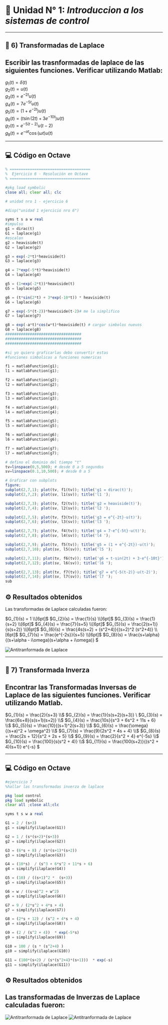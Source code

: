 # 📘 Unidad N° 1: *Introduccion a los sistemas de control*

---
## 📝 6) Transformadas de Laplace
Escribir las trasnformadas de laplace de las siguientes funciones. Verificar utilizando Matlab:
---

$g_1(t) = \delta(t)$  
$g_2(t) = u(t)$  
$g_3(t) = e^{-2t} u(t)$  
$g_4(t) = 7 e^{-5t} u(t)$  
$g_5(t) = (1 + e^{-2t}) u(t)$  
$g_6(t) = (t \sin(2t) + 3 e^{-10 t}) u(t)$  
$g_7(t) = e^{-5 (t-2)} u(t-2)$  
$g_8(t) = e^{-\alpha t} \cos(\omega t) u(t)$  

---

## 💻 Código en Octave

```octave
% ====================================
%  Ejercicio 6 - Resolución en Octave
% ====================================

#pkg load symbolic
close all; clear all; clc

# unidad nro 1 - ejercicio 6

#disp("unidad 1 ejercicio nro 6")

syms t s a w real
#impulso
g1 = dirac(t)
G1 = laplace(g1)
#escalon
g2 = heaviside(t)
G2 = laplace(g2)

g3 = exp(-2*t)*heaviside(t)
G3 = laplace(g3)

g4 = 7*exp(-5*t)*heaviside(t)
G4 = laplace(g4)

g5 = (1+exp(-2*t))*heaviside(t)
G5 = laplace(g5)

g6 = (t*sin(2*t) + 3*exp(-10*t)) * heaviside(t)
G6 = laplace(g6)

g7 = exp(-5*(t-2))*heaviside(t-2)# me la simplifico
G7 = laplace(g7)

g8 = exp(-a*t)*cos(w*t)*heaviside(t) # cargar simbolos nuevos
G8 = laplace(g8)
##################################
##################################
##################################

#si yo quiero graficarlas debo convertir estas
#funciones simbolicas a funciones numericas

f1 = matlabFunction(g1);
l1 = matlabFunction(g1);

f2 = matlabFunction(g2);
l2 = matlabFunction(g2);

f3 = matlabFunction(g3);
l3 = matlabFunction(g3);

f4 = matlabFunction(g4);
l4 = matlabFunction(g4);

f5 = matlabFunction(g5);
l5 = matlabFunction(g5);

f6 = matlabFunction(g6);
l6 = matlabFunction(g6);

f7 = matlabFunction(g7);
l7 = matlabFunction(g7);

# defino el dominio del tiempo "t"
tv=linspace(0,5,500); # desde 0 a 5 segundos
sv=linspace(0.1,10,500); # desde 0 a 5

# Graficar con subplots
figure;
subplot(2,7,1); plot(tv, f1(tv)); title('g1 = dirac(t)');
subplot(2,7,2); plot(sv, l1(sv)); title('l1 ');

subplot(2,7,3); plot(tv, f2(tv)); title('g2 = heaviside(t)');
subplot(2,7,4); plot(sv, l2(sv)); title('l2 ');

subplot(2,7,5); plot(tv, f3(tv)); title('g3 = e^{-2t}·u(t)');
subplot(2,7,6); plot(sv, l3(sv)); title('l3 ');

subplot(2,7,7); plot(tv, f4(tv)); title('g4 = 7·e^{-5t}·u(t)');
subplot(2,7,8); plot(sv, l4(sv)); title('l4 ');

subplot(2,7,9); plot(tv, f5(tv)); title('g5 = (1 + e^{-2t})·u(t)');
subplot(2,7,10); plot(sv, l5(sv)); title('l5 ');

subplot(2,7,11); plot(tv, f6(tv)); title('g6 = t·sin(2t) + 3·e^{-10t}');
subplot(2,7,12); plot(sv, l6(sv)); title('l6 ');

subplot(2,7,13); plot(tv, f7(tv)); title('g7 = e^{-5(t-2)}·u(t-2)');
subplot(2,7,14); plot(sv, l7(sv)); title('l7 ');
sub

```


## ⚙️ Resultados obtenidos

Las transformadas de Laplace calculadas fueron:


$G_{1}(s) = 1 \\[6pt]$ 
$G_{2}(s) = \frac{1}{s} \\[6pt]$ 
$G_{3}(s) = \frac{1}{s+2} \\[6pt]$ 
$G_{4}(s) = \frac{7}{s+5} \\[6pt]$ 
$G_{5}(s) = \frac{2(s+1)}{s(s+2)} \\[6pt]$ 
$G_{6}(s) = \frac{4s(s+2) + (s^2+4)}{(s+2)^2 (s^2+4)} \\[6pt]$ 
$G_{7}(s) = \frac{e^{-2s}}{s+5} \\[6pt]$ 
$G_{8}(s) = \frac{s+\alpha}{(s+\alpha - i\omega)(s+\alpha + i\omega)} $ 

![Antitranformada de Laplace](imagen/graficar.png)

---
## 📝 7) Transformada Inverza
Encontrar las Transformadas Inversas de Laplace de las siguientes funciones. 
Verificar utilizando Matlab. 
---

$G_{1}(s) = \frac{2}{s+3} \\$ 
$G_{2}(s) = \frac{1}{s(s+2)(s+3)} \\
$G_{3}(s) = \frac{6s+8}{s(s+1)(s+2)} \\$ 
$G_{4}(s) = \frac{10s}{s^3 + 6s^2 + 11s + 6} \\$ 
$G_{5}(s) = \frac{10}{(s+1)^2(s+3)} \\$ 
$G_{6}(s) = \frac{\omega}{(s+a)^2 + \omega^2} \\$ 
$G_{7}(s) = \frac{9}{2s^2 + 4s + 4} \\$ 
$G_{8}(s) = \frac{2s + 12}{s^2 + 2s + 5} \\$ 
$G_{9}(s) = \frac{2}{s^2 + 4} e^{-5s} \\$ 
$G_{10}(s) = \frac{100}{s(s^2 + 4)} \\$ 
$G_{11}(s) = \frac{100(s+2)}{(s^2 + 4)(s+1)} e^{-s} $ 


---
## 💻 Código en Octave

```octave
#ejercicio 7 
%hallar las transformadas inverza de laplace

pkg load control
pkg load symbolic
clear all ;close all;clc

syms t s w a real

G1 = 2 / (s+3)
g1 = simplify(ilaplace(G1))

G2 = 1 / (s*(s+2)*(s+3))
g2 = simplify(ilaplace(G2))

G3 = (6*s + 8) / (s*(s+1)*(s+2))
g3 = simplify(ilaplace(G3))

G4 = (10*s)  / (s^3 + 6*s^2 + 11*s + 6)
g4 = simplify(ilaplace(G4))

G5 = (10) / ((s+1)^2 *  (s+3))
g5 = simplify(ilaplace(G5))

G6 = w / ((s+a)^2 + w^2)
g6 = simplify(ilaplace(G6))

G7 = 9 / (2*s^2 + 4*s + 4)
g7 = simplify(ilaplace(G7))

G8 = (2*s + 12) / (s^2 + 4*s + 4)
g8 = simplify(ilaplace(G8))

G9 = (2 / (s^2 + 4))  * exp(-5*s)
g9 = simplify(ilaplace(G9))

G10 = 100 / (s * (s^2+4) )
g10 = simplify(ilaplace(G10))

G11 = (100*(s+2) / (s*(s^2+4)*(s+1)))  * exp(-s)
g11 = simplify(ilaplace(G11))

```

## ⚙️ Resultados obtenidos

Las transformadas de Inverzas de Laplace calculadas fueron:
---
![Antitranformada de Laplace](imagen/antitfla.png)
![Antitranformada de Laplace](imagen/antitarnfolapla.png)



